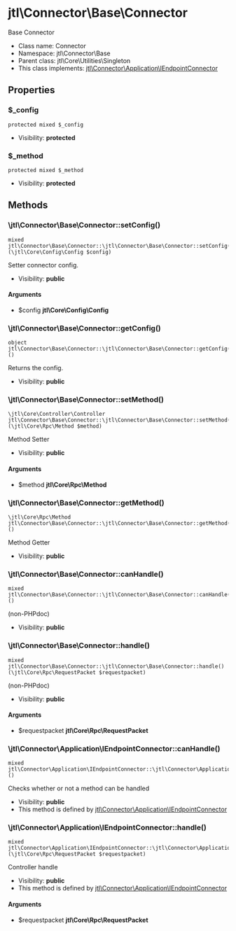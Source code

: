 jtl\Connector\Base\Connector
===============

Base Connector




* Class name: Connector
* Namespace: jtl\Connector\Base
* Parent class: jtl\Core\Utilities\Singleton
* This class implements: [jtl\Connector\Application\IEndpointConnector](jtl-Connector-Application-IEndpointConnector.md)




Properties
----------


### $_config

```
protected mixed $_config
```





* Visibility: **protected**


### $_method

```
protected mixed $_method
```





* Visibility: **protected**


Methods
-------


### \jtl\Connector\Base\Connector::setConfig()

```
mixed jtl\Connector\Base\Connector::\jtl\Connector\Base\Connector::setConfig()(\jtl\Core\Config\Config $config)
```

Setter connector config.



* Visibility: **public**

#### Arguments

* $config **jtl\Core\Config\Config**



### \jtl\Connector\Base\Connector::getConfig()

```
object jtl\Connector\Base\Connector::\jtl\Connector\Base\Connector::getConfig()()
```

Returns the config.



* Visibility: **public**



### \jtl\Connector\Base\Connector::setMethod()

```
\jtl\Core\Controller\Controller jtl\Connector\Base\Connector::\jtl\Connector\Base\Connector::setMethod()(\jtl\Core\Rpc\Method $method)
```

Method Setter



* Visibility: **public**

#### Arguments

* $method **jtl\Core\Rpc\Method**



### \jtl\Connector\Base\Connector::getMethod()

```
\jtl\Core\Rpc\Method jtl\Connector\Base\Connector::\jtl\Connector\Base\Connector::getMethod()()
```

Method Getter



* Visibility: **public**



### \jtl\Connector\Base\Connector::canHandle()

```
mixed jtl\Connector\Base\Connector::\jtl\Connector\Base\Connector::canHandle()()
```

(non-PHPdoc)



* Visibility: **public**



### \jtl\Connector\Base\Connector::handle()

```
mixed jtl\Connector\Base\Connector::\jtl\Connector\Base\Connector::handle()(\jtl\Core\Rpc\RequestPacket $requestpacket)
```

(non-PHPdoc)



* Visibility: **public**

#### Arguments

* $requestpacket **jtl\Core\Rpc\RequestPacket**



### \jtl\Connector\Application\IEndpointConnector::canHandle()

```
mixed jtl\Connector\Application\IEndpointConnector::\jtl\Connector\Application\IEndpointConnector::canHandle()()
```

Checks whether or not a method can be handled



* Visibility: **public**
* This method is defined by [jtl\Connector\Application\IEndpointConnector](jtl-Connector-Application-IEndpointConnector.md)



### \jtl\Connector\Application\IEndpointConnector::handle()

```
mixed jtl\Connector\Application\IEndpointConnector::\jtl\Connector\Application\IEndpointConnector::handle()(\jtl\Core\Rpc\RequestPacket $requestpacket)
```

Controller handle



* Visibility: **public**
* This method is defined by [jtl\Connector\Application\IEndpointConnector](jtl-Connector-Application-IEndpointConnector.md)

#### Arguments

* $requestpacket **jtl\Core\Rpc\RequestPacket**


